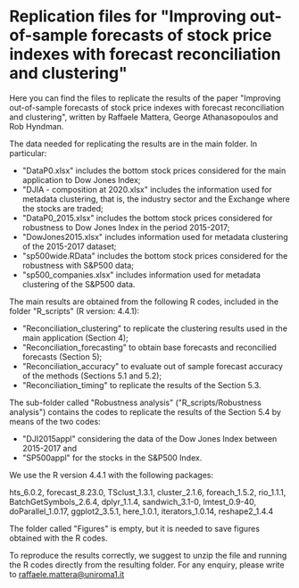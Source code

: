 # Replication files for "Improving out-of-sample forecasts of stock price indexes with forecast reconciliation and clustering"

Here you can find the files to replicate the results of the paper "Improving out-of-sample forecasts of stock price indexes with forecast reconciliation and clustering", written by Raffaele Mattera, George Athanasopoulos and Rob Hyndman.

The data needed for replicating the results are in the main folder. In particular:

- "DataP0.xlsx" includes the bottom stock prices considered for the main application to Dow Jones Index;
- "DJIA - composition at 2020.xlsx" includes the information used for metadata clustering, that is, the industry sector and the Exchange where the stocks are traded;
- "DataP0_2015.xlsx" includes the bottom stock prices considered for robustness to Dow Jones Index in the period 2015-2017;
- "DowJones2015.xlsx" includes information used for metadata clustering of the 2015-2017 dataset;
- "sp500wide.RData" includes the bottom stock prices considered for the robustness with S&P500 data;
- "sp500_companies.xlsx" includes information used for metadata clustering of the S&P500 data.

The main results are obtained from the following R codes, included in the folder "R_scripts" (R version: 4.4.1):

- "Reconciliation_clustering" to replicate the clustering results used in the main application (Section 4);
- "Reconciliation_forecasting" to obtain base forecasts and reconcilied forecasts (Section 5);
- "Reconciliation_accuracy" to evaluate out of sample forecast accuracy of the methods (Sections 5.1 and 5.2);
- "Reconciliation_timing" to replicate the results of the Section 5.3.

The sub-folder called "Robustness analysis" ("R_scripts/Robustness analysis") contains the codes to replicate the results of the Section 5.4 by means of the two codes:

- "DJI2015appl" considering the data of the Dow Jones Index between 2015-2017 and 
- "SP500appl" for the stocks in the S&P500 Index.

We use the R version 4.4.1 with the following packages:

hts_6.0.2, forecast_8.23.0, TSclust_1.3.1, cluster_2.1.6, foreach_1.5.2, rio_1.1.1, BatchGetSymbols_2.6.4,
dplyr_1.1.4, sandwich_3.1-0, lmtest_0.9-40, doParallel_1.0.17, ggplot2_3.5.1, here_1.0.1, iterators_1.0.14, reshape2_1.4.4 

The folder called "Figures" is empty, but it is needed to save figures obtained with the R codes.

To reproduce the results correctly, we suggest to unzip the file and running the R codes directly from the resulting folder. For any enquiry, please write to raffaele.mattera@uniroma1.it
